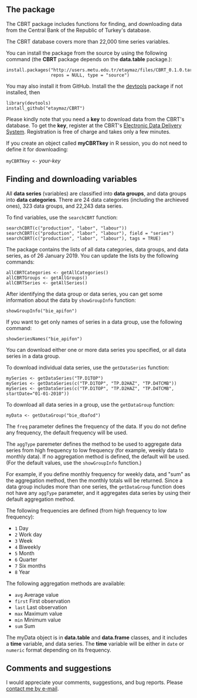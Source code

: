 ## The package

The CBRT package includes functions for finding, and downloading data from the Central Bank of the Republic of Turkey's database.

The CBRT database covers more than 22,000 time series variables.

You can install the package from the source by using the following command (the __CBRT__ package depends on the __data.table__ package.):

```{r, eval = F}
install.packages("http://users.metu.edu.tr/etaymaz/files/CBRT_0.1.0.tar.gz",
                 repos = NULL, type = "source")
```
You may also install it from GitHub. Install the the <a href="https://github.com/r-lib/devtools">devtools</a> package if not installed, then

```{r, eval = F}
library(devtools)
install_github("etaymaz/CBRT")
```

Please kindly note that you need a __key__ to download data from the CBRT's database. To get the __key__, register at the CBRT's <a href="https://evds2.tcmb.gov.tr/index.php?/" target="_blank">Electronic Data Delivery System</a>. Registration is free of charge and takes only a few minutes.

If you create an object called __myCBRTkey__ in R session, you do not need to define it for downloading:

`myCBRTKey <-` _your-key_


## Finding and downloading variables

All __data series__ (variables) are classified into __data groups__, and data groups into __data categories__. There are 24 
data categories (including the archieved ones), 323 data groups, 
and 22,243 data series.

To find variables, use the `searchCBRT` function:

```{r, p0, eval = FALSE}
searchCBRT(c("production", "labor", "labour"))
searchCBRT(c("production", "labor", "labour"), field = "series")
searchCBRT(c("production", "labor", "labour"), tags = TRUE)
```

The package contains the lists of all data categories, data groups, and
data series, as of 26 January 2019. You can update the lists
by the following commands:

```{r, p1, eval = FALSE}
allCBRTCategories <- getAllCategories()
allCBRTGroups <- getAllGroups()
allCBRTSeries <- getAllSeries()
```

After identifying the data group or data series, you can get 
some information about the data by `showGroupInfo` function:

```{r, p2, eval = FALSE}
showGroupInfo("bie_apifon")
```

If you want to get only names of series in a data group, use the following command:

```{r, p3, eval = FALSE}
showSeriesNames("bie_apifon")
```
You can download either one or more data series you specified, 
or all data series in a data group. 

To download individual data series, use the `getDataSeries` function:

```{r, p4, eval = FALSE}
mySeries <- getDataSeries("TP.D1TOP")
mySeries <- getDataSeries(c("TP.D1TOP", "TP.D2HAZ", "TP.D4TCMB"))
mySeries <- getDataSeries(c("TP.D1TOP", "TP.D2HAZ", "TP.D4TCMB", startDate="01-01-2010"))
```

To download all data series in a group, use the `getDataGroup` function:

```{r, p5, eval = FALSE}
myData <- getDataGroup("bie_dbafod")
```

The `freq` parameter defines the frequency of the data. If you do not define any frequency, the default frequency will be used.

The `aggType` paremeter defines the method to be used to aggregate data series from high frequency to low frequency (for example, weekly data to monthly data). If no aggregation method is defined, the default will be used. (For the default values, use the `showGroupInfo` function.) 

For example, if you define monthly frequency for weekly data, and "sum" as the aggregation method, then the monthly totals will be returned. Since a data group includes more than one series, the `getDataGroup` function does not have any `aggType` parameter, and it aggregates data series by using their default aggregation method.

The following frequencies are defined (from high frequency to low frequency):

* `1` Day
* `2` Work day
* `3` Week
* `4` Biweekly
* `5` Month
* `6` Quarter
* `7` Six months
* `8` Year

The following aggregation methods are available:

* `avg` Average value
* `first` First observation
* `last` Last observation
* `max` Maximum value
* `min` Minimum value
* `sum` Sum

The myData object is in __data.table__ and __data.frame__ classes, and it includes a __time__ variable, and data series. The __time__ variable will be either in `date` or `numeric` format depending on its frequency.

## Comments and suggestions

I would appreciate your comments, suggestions, and bug reports. Please <a href="mailto:etaymaz@metu.edu.tr">contact me by e-mail</a>.
